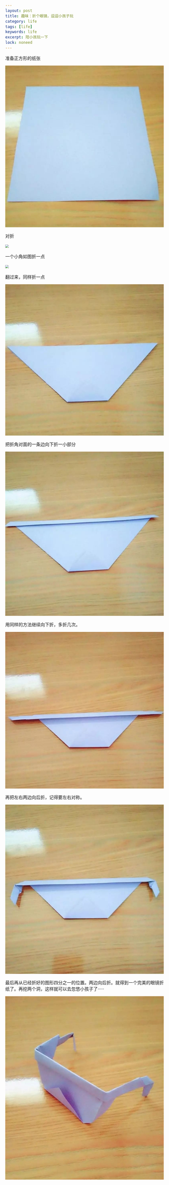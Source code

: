 ```yaml
---
layout: post
title: 趣味：折个眼镜，逗逗小孩子玩
category: life
tags: [life]
keywords: life
excerpt: 陪小孩玩一下
lock: noneed
---
```


准备正方形的纸张

<img src="/assets/images/2020/life/kids-fun-glass1.jpg" style="zoom:67%;" />

对折

<img src="/aikomj.github.io/assets/images/2020/life/2.jpg" style="zoom:67%;" />

一个小角如图折一点

<img src="/aikomj.github.io/assets/images/2020/life/kids-fun-glass3.jpg" style="zoom:67%;" />

翻过来，同样折一点

<img src="/assets/images/2020/life/kids-fun-glass4.jpg" style="zoom:67%;" />

把折角对面的一条边向下折一小部分

<img src="/assets/images/2020/life/kids-fun-glass5.jpg" style="zoom:67%;" />

用同样的方法继续向下折，多折几次。

<img src="/assets/images/2020/life/kids-fun-glass6.jpg" style="zoom:67%;" />

再把左右两边向后折，记得要左右对称。

<img src="/assets/images/2020/life/kids-fun-glass7.jpg" style="zoom:67%;" />

最后再从已经折好的图形四分之一的位置。两边向后折。就得到一个完美的眼镜折纸了。再挖两个洞，这样就可以去忽悠小孩子了·····

<img src="/assets/images/2020/life/kids-fun-glass8.jpg" style="zoom:67%;" />